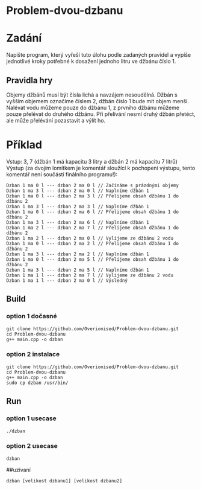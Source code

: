 # Problem-dvou-dzbanu

# Zadání
Napište program, který vyřeší tuto úlohu podle zadaných pravidel a vypíše jednotlivé kroky potřebné
k dosažení jednoho litru ve džbánu číslo 1.
## Pravidla hry
Objemy džbánů musí být čísla lichá a navzájem nesoudělná.
Džbán s vyšším objemem označíme číslem 2, džbán číslo 1 bude mít objem menší.
Nalévat vodu můžeme pouze do džbánu 1, z prvního džbánu můžeme pouze přelévat  do druhého džbánu. Při přelívání nesmí druhý džbán přetéct, ale může přelévání pozastavit a výlít ho.

# Příklad
Vstup: 3, 7 (džbán 1 má kapacitu 3 litry a džbán 2 má kapacitu 7 litrů)
Výstup (za dvojím lomítkem je komentář sloužící k pochopení výstupu, tento komentář není součástí
finálního programu!):

~~~
Dzban 1 ma 0 l --- dzban 2 ma 0 l // Začínáme s prázdnými objemy
Dzban 1 ma 3 l --- dzban 2 ma 0 l // Naplníme džbán 1
Dzban 1 ma 0 l --- dzban 2 ma 3 l // Přelijeme obsah džbánu 1 do džbánu 2
Dzban 1 ma 3 l --- dzban 2 ma 3 l // Naplníme džbán 1
Dzban 1 ma 0 l --- dzban 2 ma 6 l // Přelijeme obsah džbánu 1 do džbánu 2
Dzban 1 ma 3 l --- dzban 2 ma 6 l // Naplníme džbán 1
Dzban 1 ma 2 l --- dzban 2 ma 7 l // Přelijeme obsah džbánu 1 do džbánu 2
Dzban 1 ma 2 l --- dzban 2 ma 0 l // Vylijeme ze džbánu 2 vodu
Dzban 1 ma 0 l --- dzban 2 ma 2 l // Přelijeme obsah džbánu 1 do džbánu 2
Dzban 1 ma 3 l --- dzban 2 ma 2 l // Naplníme džbán 1
Dzban 1 ma 0 l --- dzban 2 ma 5 l // Přelijeme obsah džbánu 1 do džbánu 2
Dzban 1 ma 3 l --- dzban 2 ma 5 l // Naplníme džbán 1
Dzban 1 ma 1 l --- dzban 2 ma 7 l // Vylijeme ze džbánu 2 vodu
Dzban 1 ma 1 l --- dzban 2 ma 0 l // Výsledný
~~~

## Build

### option 1 dočasné
~~~ shell
git clone https://github.com/Overionised/Problem-dvou-dzbanu.git
cd Problem-dvou-dzbanu
g++ main.cpp -o dzban
~~~

### option 2 instalace
~~~ shell
git clone https://github.com/Overionised/Problem-dvou-dzbanu.git
cd Problem-dvou-dzbanu
g++ main.cpp -o dzban
sudo cp dzban /usr/bin/
~~~
## Run
### option 1 usecase
~~~ shell
./dzban
~~~

### option 2 usecase
~~~ shell
dzban
~~~

##uzivaní
~~~ shell
dzban [velikost dzbanu1] [velikost dzbanu2]
~~~

